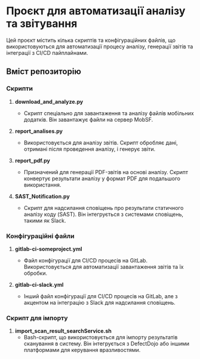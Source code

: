# Проєкт для автоматизації аналізу та звітування

Цей проєкт містить кілька скриптів та конфігураційних файлів, що використовуються для автоматизації процесу аналізу, генерації звітів та інтеграції з CI/CD пайплайнами.

## Вміст репозиторію

### Скрипти

1. **download_and_analyze.py**
   - Скрипт спеціально для завантаження та аналізу файлів мобільних додатків. Він завантажує файли на сервер MobSF.

2. **report_analises.py**
   - Використовується для аналізу звітів. Скрипт обробляє дані, отримані після проведення аналізу, і генерує звіти.

3. **report_pdf.py**
   - Призначений для генерації PDF-звітів на основі аналізу. Скрипт конвертує результати аналізу у формат PDF для подальшого використання.

4. **SAST_Notification.py**
   - Скрипт для надсилання сповіщень про результати статичного аналізу коду (SAST). Він інтегрується з системами сповіщень, такими як Slack.

### Конфігураційні файли

1. **gitlab-ci-someproject.yml**
   - Файл конфігурації для CI/CD процесів на GitLab. Використовується для автоматизації завантаження звітів та їх обробки.

2. **gitlab-ci-slack.yml**
   - Інший файл конфігурації для CI/CD процесів на GitLab, але з акцентом на інтеграцію з Slack для надсилання сповіщень.

### Скрипт для імпорту

1. **import_scan_result_searchService.sh**
   - Bash-скрипт, що використовується для імпорту результатів сканування в систему. Він інтегрується з DefectDojo або іншими платформами для керування вразливостями.


